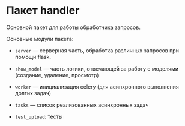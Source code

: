 # Пакет handler

Основной пакет для работы обработчика запросов.

Основные модули пакета:


* `server` — серверная часть, обработка различных запросов при помощи flask.

* `show_model` — часть логики, отвечающей за работу с моделями (создание, удаление, просмотр)

* `worker` — инициализация celery (для асинхронного выполнения долгих задач)

* `tasks` — список реализованных асинхронных задач

* `test_upload`: тесты

